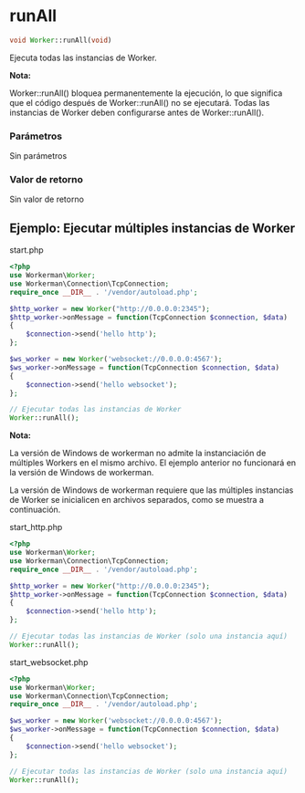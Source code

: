 # runAll
```php
void Worker::runAll(void)
```
Ejecuta todas las instancias de Worker.

**Nota:**

Worker::runAll() bloquea permanentemente la ejecución, lo que significa que el código después de Worker::runAll() no se ejecutará. Todas las instancias de Worker deben configurarse antes de Worker::runAll().

### Parámetros
Sin parámetros

### Valor de retorno
Sin valor de retorno

## Ejemplo: Ejecutar múltiples instancias de Worker

start.php

```php
<?php
use Workerman\Worker;
use Workerman\Connection\TcpConnection;
require_once __DIR__ . '/vendor/autoload.php';

$http_worker = new Worker("http://0.0.0.0:2345");
$http_worker->onMessage = function(TcpConnection $connection, $data)
{
    $connection->send('hello http');
};

$ws_worker = new Worker('websocket://0.0.0.0:4567');
$ws_worker->onMessage = function(TcpConnection $connection, $data)
{
    $connection->send('hello websocket');
};

// Ejecutar todas las instancias de Worker
Worker::runAll();
```

**Nota:**

La versión de Windows de workerman no admite la instanciación de múltiples Workers en el mismo archivo.
El ejemplo anterior no funcionará en la versión de Windows de workerman.

La versión de Windows de workerman requiere que las múltiples instancias de Worker se inicialicen en archivos separados, como se muestra a continuación.

start_http.php
```php
<?php
use Workerman\Worker;
use Workerman\Connection\TcpConnection;
require_once __DIR__ . '/vendor/autoload.php';

$http_worker = new Worker("http://0.0.0.0:2345");
$http_worker->onMessage = function(TcpConnection $connection, $data)
{
    $connection->send('hello http');
};

// Ejecutar todas las instancias de Worker (solo una instancia aquí)
Worker::runAll();
```

start_websocket.php
```php
<?php
use Workerman\Worker;
use Workerman\Connection\TcpConnection;
require_once __DIR__ . '/vendor/autoload.php';

$ws_worker = new Worker('websocket://0.0.0.0:4567');
$ws_worker->onMessage = function(TcpConnection $connection, $data)
{
    $connection->send('hello websocket');
};

// Ejecutar todas las instancias de Worker (solo una instancia aquí)
Worker::runAll();
```
